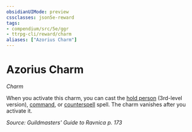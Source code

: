 ```yaml
---
obsidianUIMode: preview
cssclasses: json5e-reward
tags:
- compendium/src/5e/ggr
- ttrpg-cli/reward/charm
aliases: ["Azorius Charm"]
---
```

# Azorius Charm
*Charm*  

When you activate this charm, you can cast the [hold person](/3-Mechanics/CLI/spells/hold-person.md) (3rd-level version), [command](/3-Mechanics/CLI/spells/command.md), or [counterspell](/3-Mechanics/CLI/spells/counterspell.md) spell. The charm vanishes after you activate it.

*Source: Guildmasters' Guide to Ravnica p. 173*